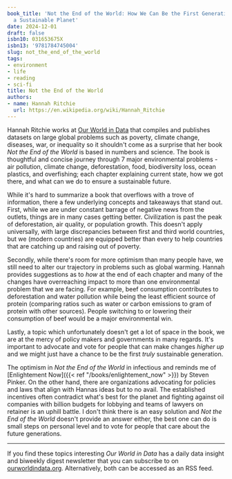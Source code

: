 ```yaml
---
book_title: 'Not the End of the World: How We Can Be the First Generation to Build
  a Sustainable Planet'
date: 2024-12-01
draft: false
isbn10: 031653675X
isbn13: '9781784745004'
slug: not_the_end_of_the_world
tags:
- environment
- life
- reading
- sci-fi
title: Not the End of the World
authors:
- name: Hannah Ritchie
  url: https://en.wikipedia.org/wiki/Hannah_Ritchie
---
```



Hannah Ritchie works at [Our World in Data](https://ourworldindata.org/) that compiles and publishes datasets on large global problems such as poverty, climate change, diseases, war, or inequality so it shouldn't come as a surprise that her book _Not the End of the World_ is based in numbers and science. The book is thoughtful and concise journey through 7 major environmental problems - air pollution, climate change, deforestation, food, biodiversity loss, ocean plastics, and overfishing; each chapter explaining current state, how we got there, and what can we do to ensure a sustainable future.

While it's hard to summarize a book that overflows with a trove of information, there a few underlying concepts and takeaways that stand out. First, while we are under constant barrage of negative news from the outlets, things are in many cases getting better. Civilization is past the peak of deforestation, air quality, or population growth. This doesn't apply universally, with large discrepancies between first and third world countries, but we (modern countries) are equipped better than every to help countries that are catching up and raising out of poverty.

Secondly, while there's room for more optimism than many people have, we still need to alter our trajectory in problems such as global warming. Hannah provides suggestions as to _how_ at the end of each chapter and many of the changes have overreaching impact to more than one environmental problem that we are facing. For example, beef consumption contributes to deforestation and water pollution while being the least efficient source of protein (comparing ratios such as water or carbon emissions to gram of protein with other sources). People switching to or lowering their consumption of beef would be a major environmental win.

Lastly, a topic which unfortunately doesn't get a lot of space in the book, we are at the mercy of policy makers and governments in many regards. It's important to advocate and vote for people that can make changes _higher up_ and we might just have a chance to be the first _truly_ sustainable generation.

The optimism in _Not the End of the World_ in infectious and reminds me of [Enlightement Now]({{< ref "/books/enlightement_now" >}}) by Steven Pinker. On the other hand, there are organizations advocating for policies and laws that align with Hannas ideas but to no avail. The established incentives often contradict what's best for the planet and fighting against oil companies with billion budgets for lobbying and teams of lawyers on retainer is an uphill battle. I don't think there is an easy solution and _Not the End of the World_ doesn't provide an answer either, the best one can do is small steps on personal level and to vote for people that care about the future generations. 

---

If you find these topics interesting _Our World in Data_ has a daily data insight and biweekly digest newsletter that you can subscribe to on [ourworldindata.org](https://ourworldindata.org/). Alternatively, both can be accessed as an RSS feed.

